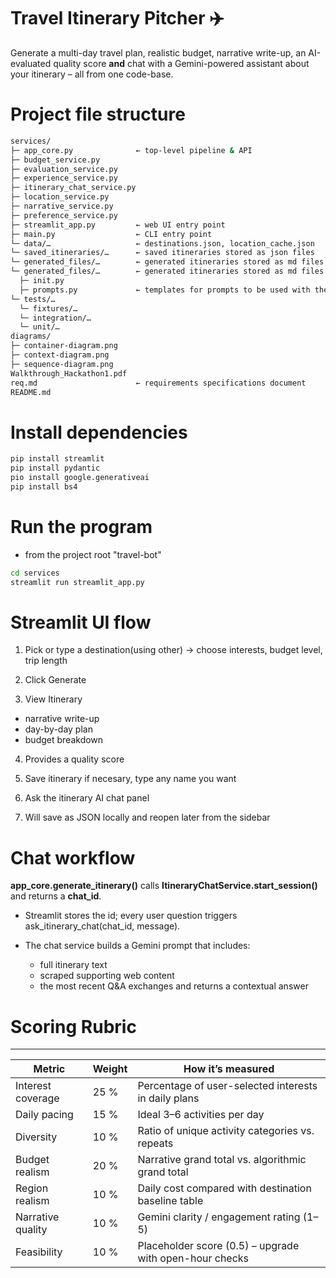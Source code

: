 # Travel Itinerary Pitcher ✈️

Generate a multi-day travel plan, realistic budget, narrative write-up, an
AI-evaluated quality score **and** chat with a Gemini-powered assistant about
your itinerary – all from one code-base.

# Project file structure
```bash
services/
├─ app_core.py              ← top-level pipeline & API
├─ budget_service.py
├─ evaluation_service.py
├─ experience_service.py
├─ itinerary_chat_service.py
├─ location_service.py
├─ narrative_service.py
├─ preference_service.py
├─ streamlit_app.py         ← web UI entry point
├─ main.py                  ← CLI entry point
└─ data/…                   ← destinations.json, location_cache.json
└─ saved_itineraries/…      ← saved itineraries stored as json files
└─ generated_files/…        ← generated itineraries stored as md files
└─ generated_files/…        ← generated itineraries stored as md files
  ├─ init.py
  ├─ prompts.py             ← templates for prompts to be used with the Gemini AI API
└─ tests/… 
  └─ fixtures/… 
  └─ integration/… 
  └─ unit/… 
diagrams/
├─ container-diagram.png
├─ context-diagram.png
├─ sequence-diagram.png
Walkthrough_Hackathon1.pdf
req.md                      ← requirements specifications document
README.md
```

# Install dependencies
```bash
pip install streamlit
pip install pydantic
pio install google.generativeai
pip install bs4
```

# Run the program
- from the project root "travel-bot"
```bash
cd services
streamlit run streamlit_app.py
```

# Streamlit UI flow
1. Pick or type a destination(using other) → choose interests, budget level, trip length

2. Click Generate

3. View Itinerary
- narrative write-up
- day-by-day plan
- budget breakdown

4. Provides a quality score

5. Save itinerary if necesary, type any name you want

6. Ask the itinerary AI chat panel

7. Will save as JSON locally and reopen later from the sidebar

# Chat workflow
**app_core.generate_itinerary()** calls **ItineraryChatService.start_session()** and returns a **chat_id**.

- Streamlit stores the id; every user question triggers ask_itinerary_chat(chat_id, message).

- The chat service builds a Gemini prompt that includes:
  - full itinerary text
  - scraped supporting web content
  - the most recent Q&A exchanges and returns a contextual answer

# Scoring Rubric
--------------

Metric               | Weight | How it’s measured
---------------------|--------|--------------------------------------------------------------
Interest coverage    | 25 %   | Percentage of user-selected interests in daily plans
Daily pacing         | 15 %   | Ideal 3–6 activities per day
Diversity            | 10 %   | Ratio of unique activity categories vs. repeats
Budget realism       | 20 %   | Narrative grand total vs. algorithmic grand total
Region realism       | 10 %   | Daily cost compared with destination baseline table
Narrative quality    | 10 %   | Gemini clarity / engagement rating (1–5)
Feasibility          | 10 %   | Placeholder score (0.5) – upgrade with open-hour checks
